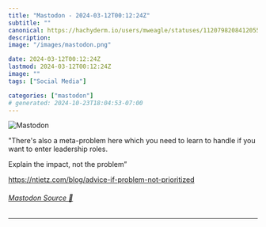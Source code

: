 ```yaml
---
title: "Mastodon - 2024-03-12T00:12:24Z"
subtitle: ""
canonical: https://hachyderm.io/users/mweagle/statuses/112079820841205557
description:
image: "/images/mastodon.png"

date: 2024-03-12T00:12:24Z
lastmod: 2024-03-12T00:12:24Z
image: ""
tags: ["Social Media"]

categories: ["mastodon"]
# generated: 2024-10-23T18:04:53-07:00
---
```

![Mastodon](/images/mastodon.png)

<p>&quot;There&#39;s also a meta-problem here which you need to learn to handle if you want to enter leadership roles.</p><p>Explain the impact, not the problem”</p><p><a href="https://ntietz.com/blog/advice-if-problem-not-prioritized" target="_blank" rel="nofollow noopener noreferrer" translate="no"><span class="invisible">https://</span><span class="ellipsis">ntietz.com/blog/advice-if-prob</span><span class="invisible">lem-not-prioritized</span></a></p>


###### [Mastodon Source 🐘](https://hachyderm.io/@mweagle/112079820841205557)

___
